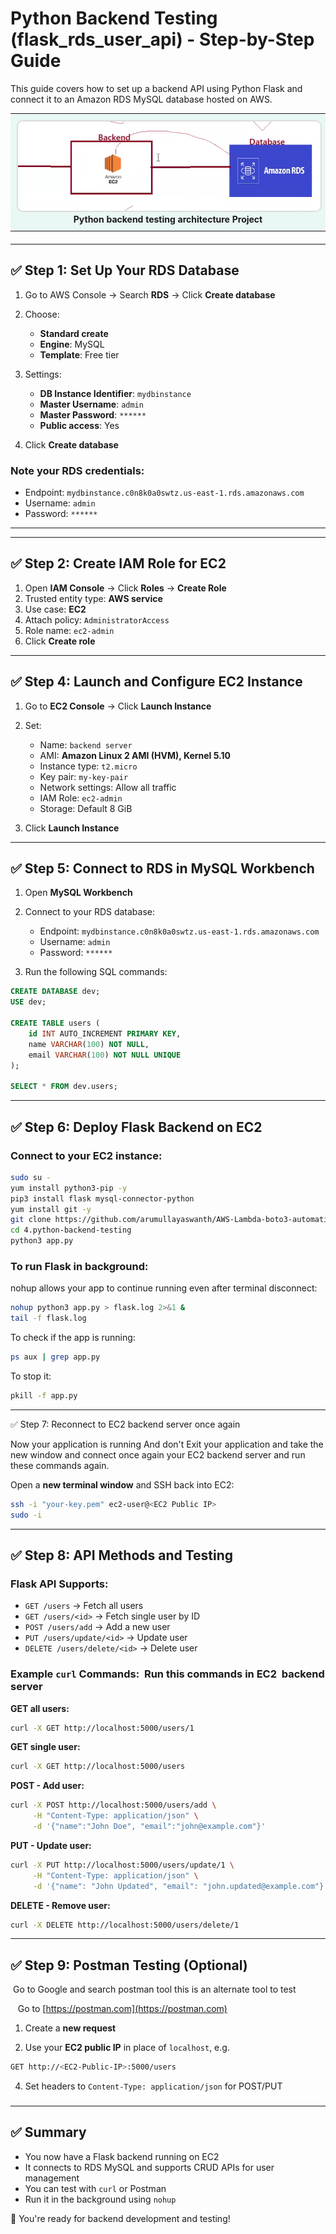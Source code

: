 # Python Backend Testing (flask\_rds\_user\_api) - Step-by-Step Guide

This guide covers how to set up a backend API using Python Flask and connect it to an Amazon RDS MySQL database hosted on AWS.



<table style="width: 100%; margin-bottom: 20px;">
  <tr>
    <td align="center" style="padding: 10px; background-color: #e9f7f5; border-radius: 8px;">
      <img src="https://github.com/arumullayaswanth/AWS-Lambda-boto3-automation/blob/b2d1845dd739a2479a3b68452c7750051b3cee6c/Python-backend-testing/images.png" width="1000%" style="border: 2px solid #ddd; border-radius: 10px;">
      <br><b> Python backend testing  architecture Project </b>
    </td>
  </tr>
</table>


---

## ✅ Step 1: Set Up Your RDS Database

1. Go to AWS Console → Search **RDS** → Click **Create database**
2. Choose:

   * **Standard create**
   * **Engine**: MySQL
   * **Template**: Free tier
3. Settings:

   * **DB Instance Identifier**: `mydbinstance`
   * **Master Username**: `admin`
   * **Master Password**: `******`
   * **Public access**: Yes
4. Click **Create database**

### Note your RDS credentials:

* Endpoint: `mydbinstance.c0n8k0a0swtz.us-east-1.rds.amazonaws.com`
* Username: `admin`
* Password: `******`

---

---

## ✅ Step 2: Create IAM Role for EC2

1. Open **IAM Console** → Click **Roles** → **Create Role**
2. Trusted entity type: **AWS service**
3. Use case: **EC2**
4. Attach policy: `AdministratorAccess`
5. Role name: `ec2-admin`
6. Click **Create role**

---

## ✅ Step 4: Launch and Configure EC2 Instance

1. Go to **EC2 Console** → Click **Launch Instance**
2. Set:

   * Name: `backend server`
   * AMI: **Amazon Linux 2 AMI (HVM), Kernel 5.10**
   * Instance type: `t2.micro`
   * Key pair: `my-key-pair`
   * Network settings: Allow all traffic
   * IAM Role: `ec2-admin`
   * Storage: Default 8 GiB
3. Click **Launch Instance**

---

## ✅ Step 5: Connect to RDS in MySQL Workbench

1. Open **MySQL Workbench**

2. Connect to your RDS database:

   * Endpoint: `mydbinstance.c0n8k0a0swtz.us-east-1.rds.amazonaws.com`
   * Username: `admin`
   * Password: `******`

3. Run the following SQL commands:

```sql
CREATE DATABASE dev;
USE dev;

CREATE TABLE users (
    id INT AUTO_INCREMENT PRIMARY KEY,
    name VARCHAR(100) NOT NULL,
    email VARCHAR(100) NOT NULL UNIQUE
);

SELECT * FROM dev.users;
```

---

## ✅ Step 6: Deploy Flask Backend on EC2

### Connect to your EC2 instance:

```bash
sudo su -
yum install python3-pip -y
pip3 install flask mysql-connector-python
yum install git -y
git clone https://github.com/arumullayaswanth/AWS-Lambda-boto3-automation.git
cd 4.python-backend-testing
python3 app.py
```

### To run Flask in background:

nohup allows your app to continue running even after terminal disconnect:

```bash
nohup python3 app.py > flask.log 2>&1 &
tail -f flask.log
```

To check if the app is running:

```bash
ps aux | grep app.py
```

To stop it:

```bash
pkill -f app.py
```

---

✅ Step 7: Reconnect to EC2 backend server once again&#x20;

Now your application is running And don't Exit your application and take the new window and connect once again your EC2 backend server and run these commands again.

Open a **new terminal window** and SSH back into EC2:

```bash
ssh -i "your-key.pem" ec2-user@<EC2 Public IP>
sudo -i
```

---

## ✅ Step 8: API Methods and Testing

### Flask API Supports:

* `GET /users` → Fetch all users
* `GET /users/<id>` → Fetch single user by ID
* `POST /users/add` → Add a new user
* `PUT /users/update/<id>` → Update user
* `DELETE /users/delete/<id>` → Delete user

### Example `curl` Commands:  Run this commands in EC2  backend server

**GET all users:**

```bash
curl -X GET http://localhost:5000/users/1
```

**GET single user:**

```bash
curl -X GET http://localhost:5000/users
```

**POST - Add user:**

```bash
curl -X POST http://localhost:5000/users/add \
     -H "Content-Type: application/json" \
     -d '{"name":"John Doe", "email":"john@example.com"}'
```

**PUT - Update user:**

```bash
curl -X PUT http://localhost:5000/users/update/1 \
     -H "Content-Type: application/json" \
     -d '{"name": "John Updated", "email": "john.updated@example.com"}'
```

**DELETE - Remove user:**

```bash
curl -X DELETE http://localhost:5000/users/delete/1
```

---

## ✅ Step 9: Postman Testing (Optional)

 Go to Google and search postman tool this is an alternate tool to test

   Go to [https://postman.com](https://postman.com)

1. Create a **new request**

2. Use your **EC2 public IP** in place of `localhost`, e.g.

```bash
GET http://<EC2-Public-IP>:5000/users
```

4. Set headers to `Content-Type: application/json` for POST/PUT

###

---

## ✅ Summary

* You now have a Flask backend running on EC2
* It connects to RDS MySQL and supports CRUD APIs for user management
* You can test with `curl` or Postman
* Run it in the background using `nohup`

🎉 You're ready for backend development and testing!
